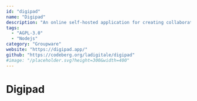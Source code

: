 ```yaml
---
id: "digipad"
name: "Digipad"
description: "An online self-hosted application for creating collaborative digital notepads (Documentation in french)."
tags:
  - "AGPL-3.0"
  - "Nodejs"
category: "Groupware"
website: "https://digipad.app/"
github: "https://codeberg.org/ladigitale/digipad"
#image: "/placeholder.svg?height=300&width=400"
---
```


# Digipad
